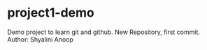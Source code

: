 # project1-demo
Demo project to learn git and github. New Repository, first commit.
<br>
Author: Shyalini Anoop

